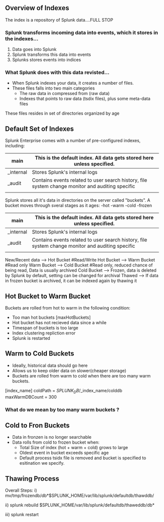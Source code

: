 


## Overview of Indexes


The index is a repository of Splunk data....FULL STOP

### Splunk transforms incoming data into events, which it stores in the indexes...


1. Data goes into Splunk
2. Splunk transforms this data into events
3. Splunks stores events into indices


### What Splunk does with this data revisted...

-   When Splunk indexes your data, it creates a number of files.
-   These files falls into two main categories
    *   The raw data in compressed from (raw data)
    *   Indexes that points to raw data (tsdix files), plus some meta-data files
    
These files resides in set of directories organized by age


    
    
    
## Default Set of Indexes

Splunk Enterprise comes with a number of pre-configured indexes, including:

| main      | This is the default index.   All data gets stored here unless specified.                         |
|-----------|--------------------------------------------------------------------------------------------------|
| _internal | Stores Splunk's internal logs                                                                    |
| _audit    | Contains events related to user search history, file system change monitor and auditing specific |
|           |                                                                                                  |






Splunk stores all it's data in directories on the server called "buckets".
A bucket moves through sveral stages as it ages:
    -hot
    -warm
    -cold
    -frozen
    
    
    
| main      | This is the default index.   All data gets stored here unless specified.                         |
|-----------|--------------------------------------------------------------------------------------------------|
| _internal | Stores Splunk's internal logs                                                                    |
| _audit    | Contains events related to user search history, file system change monitor and auditing specific |
|           |                                                                                                  |
    


New/Recent data --> Hot Bucket #Read/Write
Hot Bucket --> Warm Bucket  #Read only
Warm Bucket --> Cold Bucket #Read only, reduced chance of being read, Data is usually archived
Cold Bucket --> Frozen, data is deleted by Splunk by default, setting can be changed for archival
Thawed --> If data in frozen bucket is archived, it can be indexed again by thawing it




## Hot Bucket to Warm Bucket

Buckets are rolled from hot to warm in the following condition:

*   Too man hot buckets [maxHotBuckets]
*   Hot bucket has not recieved data since a while
*   Timespan of buckets is too large
*   Index clustering repliction error
*   Splunk is restarted





## Warm to Cold Buckets

-  Ideally, historical data should go here
-  Allows us to keep older data on slower(cheaper storage)
-  Buckets are rolled from warm to cold when there are too many warm buckets.


[index_name]
coldPath = $SPLUNK_DB/$_index_name/colddb
maxWarmDBCount = 300



### What do we mean by too many warm buckets ?



## Cold to Fron Buckets

-  Data in fronzen is no longer searchable
-  Data rolls from cold to frozen bucket when:
    *   Total Size of index (hot + warm + cold) grows to large
    *   Oldest event in bucket exceeds specific age
    *   Default process tsidx file is removed and bucket is specified to
        esitination we specify.



## Thawing Process 

Overall Steps:
i) mv/tmp/frozendb/db*$SPLUNK_HOME/var/lib/splunk/defaultdb/thawddb/

ii) splunk rebuild $SPLUNK_HOME/var/lib/splunk/defaultdb/thaweddb/db*

iii) splunk restart





































